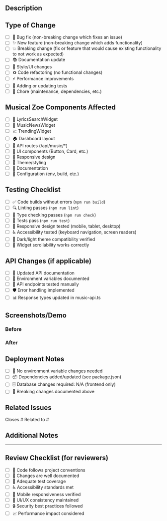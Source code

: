 ## Description

<!-- Provide a bsrief description of the changes in this PR -->

## Type of Change

<!-- Mark the relevant option with an "x" -->

- [ ] 🐛 Bug fix (non-breaking change which fixes an issue)
- [ ] ✨ New feature (non-breaking change which adds functionality)
- [ ] 💥 Breaking change (fix or feature that would cause existing functionality to not work as expected)
- [ ] 📚 Documentation update
- [ ] 🎨 Style/UI changes
- [ ] ♻️ Code refactoring (no functional changes)
- [ ] ⚡ Performance improvements
- [ ] 🧪 Adding or updating tests
- [ ] 🔧 Chore (maintenance, dependencies, etc.)

## Musical Zoe Components Affected

<!-- Check all that apply -->

- [ ] 🎵 LyricsSearchWidget
- [ ] 📰 MusicNewsWidget
- [ ] 📈 TrendingWidget
- [ ] 🏠 Dashboard layout
- [ ] 🔌 API routes (/api/music/\*)
- [ ] 🎨 UI components (Button, Card, etc.)
- [ ] 📱 Responsive design
- [ ] 🌙 Theme/styling
- [ ] 📄 Documentation
- [ ] 🔧 Configuration (env, build, etc.)

## Testing Checklist

<!-- Verify that your changes work correctly -->

- [ ] ✅ Code builds without errors (`npm run build`)
- [ ] 🔍 Linting passes (`npm run lint`)
- [ ] 🎯 Type checking passes (`npm run check`)
- [ ] 🧪 Tests pass (`npm run test`)
- [ ] 📱 Responsive design tested (mobile, tablet, desktop)
- [ ] ♿ Accessibility tested (keyboard navigation, screen readers)
- [ ] 🌙 Dark/light theme compatibility verified
- [ ] 🔄 Widget scrollability works correctly

## API Changes (if applicable)

<!-- If you modified any API routes -->

- [ ] 📝 Updated API documentation
- [ ] 🔐 Environment variables documented
- [ ] 🧪 API endpoints tested manually
- [ ] 🛡️ Error handling implemented
- [ ] 📊 Response types updated in music-api.ts

## Screenshots/Demo

<!-- If UI changes, pleasse add screenshots or GIFs -->
<!-- Before/After screenshots are especially helpful -->

### Before

<!-- Screenshot or description of current state -->

### After

<!-- Screeenshot or description of new state -->

## Deployment Notes

<!-- Any special deployment considerations -->

- [ ] 🔧 No environment variable changes needed
- [ ] 📦 Dependencies added/updated (see package.json)
- [ ] 🗄️ Database changes required: N/A (frontend only)
- [ ] 🔄 Breaking changes documented above

## Related Issues

<!-- Link any related GitHub issues -->

Closes #<!-- issue number -->
Related to #<!-- issue number -->

## Additional Notes

<!-- ANy additional information, context, or explanations -->

---

## Review Checklist (for reviewers)

- [ ] 🎯 Code follows project conventions
- [ ] 📝 Changes are well documented
- [ ] 🧪 Adequate test coverage
- [ ] ♿ Accessibility standards met
- [ ] 📱 Mobile responsiveness verified
- [ ] 🎨 UI/UX consistency maintained
- [ ] 🔒 Security best practices followed
- [ ] 📈 Performance impact considered
